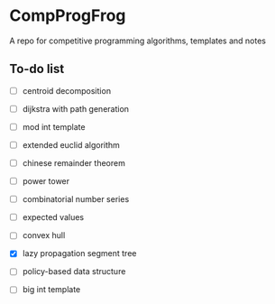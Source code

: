 # CompProgFrog

A repo for competitive programming algorithms, templates and notes

## To-do list

 - [ ] centroid decomposition
 - [ ] dijkstra with path generation

 - [ ] mod int template
 - [ ] extended euclid algorithm
 - [ ] chinese remainder theorem
 - [ ] power tower

 - [ ] combinatorial number series
 - [ ] expected values

 - [ ] convex hull

 - [x] lazy propagation segment tree
 - [ ] policy-based data structure

 - [ ] big int template